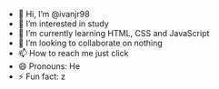 - 👋 Hi, I’m @ivanjr98
- 👀 I’m interested in study
- 🌱 I’m currently learning HTML, CSS and JavaScript
- 💞️ I’m looking to collaborate on nothing
- 📫 How to reach me just click
- 😄 Pronouns: He
- ⚡ Fun fact: z

<!---
ivanjr98/ivanjr98 is a ✨ special ✨ repository because its `README.md` (this file) appears on your GitHub profile.
You can click the Preview link to take a look at your changes.
--->
